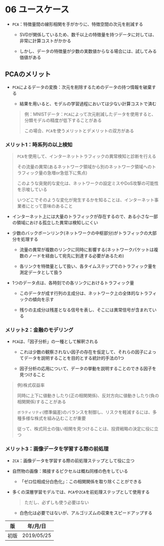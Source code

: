 06 ユースケース
==============

* `PCA`：特徴量間の線形相関を手がかりに、特徴空間の次元を削減する

  * SVDが関係しているため、数千以上の特徴量を持つデータに対しては、非常に計算コストがかかる

  * しかし、データの特徴量が少数の実数値からなる場合には、試してみる価値がある



## PCAのメリット

* `PCA`によるデータの変換：次元を削除するためのデータの持つ情報を破棄する

  * 結果を用いると、モデルの学習過程においては少ない計算コストで済む

  > 例：MNISTデータ：`PCA`によって次元削減したデータを使用すると、分類モデルの精度が低下することがある
  >
  > この場合、`PCA`を使うメリットとデメリットの双方がある



### メリット1：時系列の以上検知

> `PCA`を使用して、インターネットトラフィックの異常検知と診断を行える
>
> その流量の異常(あるネットワーク領域から別のネットワーク領域へのトラフィック量の急増or急低下に焦点)
>
> このような突発的な変化は、ネットワークの設定ミスやDoS攻撃の可能性を示唆している
>
> いつどこでそのような変化が発生するかを知ることは、インターネット事業者にとって意味のあること

* インターネット上には大量のトラフィックが存在するので、ある小さな一部の領域における孤立した異常は検知しにくい

* 少数のバックボーンリンク(ネットワークの中枢部分)がトラフィックの大部分を処理する

  * 流量の異常が複数のリンクに同時に影響する(ネットワークパケットは複数のノードを経由して宛先に到達する必要があるため)

  * 各リンクを特徴量として扱い、各タイムステップでのトラフィック量を測定データとして扱う

* 1つのデータ点は、各時刻での各リンクにおけるトラフィック量

  * このデータが成す行列の主成分は、ネットワーク上の全体的なトラフィックの傾向を示す

  * 残りの主成分は残差となる信号を表し、そこには異常信号が含まれている



### メリット2：金融のモデリング

* `PCA`は、「因子分析」の一種として解釈される

  * これは少数の観察されない因子の存在を仮定して、それらの因子によってデータを説明することを目的とする統計的手法の1つ

  * 因子分析の応用について、データの挙動を説明することのできる因子を見つけること

> 例)株式収益率
>
> 同時に上下に値動きしたり(正の相関関係)、反対方向に値動きしたり(負の相関関係)することがある
>
> `ボラティリティ`(標準偏差)のバランスを制御し、リスクを軽減するには、多種多様な株式を組み込むことが重要
>
> 従って、株式同士の強い相関を見つけることは、投資戦略の決定に役に立つ



### メリット3：画像データを学習する際の前処理

* `ZCA`：画像データを学習する際の前処理ステップとして役に立つ

* 自然物の画像：隣接するピクセルは概ね同様の色をしている

  * 「ゼロ位相成分白色化」：この相関関係を取り除くことができる

* 多くの深層学習モデルでは、`PCA`や`ZCA`を前処理ステップとして使用する

  > ただし、必ずしも使う必要はない

  * 白色化は必要ではないが、アルゴリズムの収束をスピードアップする



| 版   | 年/月/日   |
| ---- | ---------- |
| 初版 | 2019/05/25 |
